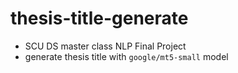 # thesis-title-generate
* SCU DS master class NLP Final Project
* generate thesis title with `google/mt5-small` model
